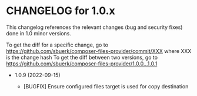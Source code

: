 CHANGELOG for 1.0.x
===================

This changelog references the relevant changes (bug and security fixes) done
in 1.0 minor versions.

To get the diff for a specific change, go to https://github.com/sbuerk/composer-files-provider/commit/XXX where XXX is the change hash
To get the diff between two versions, go to https://github.com/sbuerk/composer-files-provider/1.0.0...1.0.1

* 1.0.9 (2022-09-15)

  * [BUGFIX] Ensure configured files target is used for copy destination 